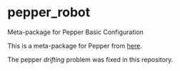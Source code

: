 # pepper_robot
Meta-package for Pepper Basic Configuration

This is a meta-package for Pepper from [here](https://github.com/ros-naoqi/pepper_robot). 

The pepper *drifting* problem was fixed in this repository.
